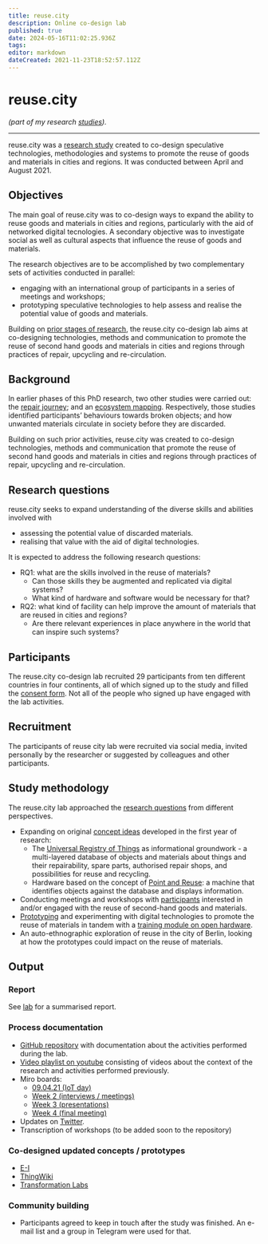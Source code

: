 ```yaml
---
title: reuse.city
description: Online co-design lab
published: true
date: 2024-05-16T11:02:25.936Z
tags: 
editor: markdown
dateCreated: 2021-11-23T18:52:57.112Z
---
```


# reuse.city

*(part of my research [studies](/opendott/studies)).*

---

reuse.city was a [research study](../studies) created to co-design speculative technologies, methodologies and systems to promote the reuse of goods and materials in cities and regions. It was conducted between April and August 2021.

## Objectives

The main goal of reuse.city was to co-design ways to expand the ability to reuse goods and materials in cities and regions, particularly with the aid of networked digital tecnologies. A secondary objective was to investigate social as well as cultural aspects that influence the reuse of goods and materials.

The research objectives are to be accomplished by two complementary sets of activities conducted in parallel:

 - engaging with an international group of participants in a series of meetings and workshops;
 - prototyping speculative technologies to help assess and realise the potential value of goods and materials.

Building on [prior stages of research](#background), the reuse.city co-design lab aims at co-designing technologies, methods and communication to promote the reuse of second hand goods and materials in cities and regions through practices of repair, upcycling and re-circulation.

## Background

In earlier phases of this PhD research, two other studies were carried out: the [repair journey](/opendott/studies/repair-journey); and an [ecosystem mapping](/opendott/studies/ecosystem-mapping). Respectively, those studies identified participants’ behaviours towards broken objects; and how unwanted materials circulate in society before they are discarded.

Building on such prior activities, reuse.city was created to co-design technologies, methods and communication that promote the reuse of second hand goods and materials in cities and regions through practices of repair, upcycling and re-circulation.

## Research questions

reuse.city seeks to expand understanding of the diverse skills and abilities involved with
 - assessing the potential value of discarded materials.
 - realising that value with the aid of digital technologies.

It is expected to address the following research questions:

- RQ1: what are the skills involved in the reuse of materials?
  - Can those skills they be augmented and replicated via digital systems?
  - What kind of hardware and software would be necessary for that?
- RQ2: what kind of facility can help improve the amount of materials that are reused in cities and regions?
  - Are there relevant experiences in place anywhere in the world that can inspire such systems?

## Participants

The reuse.city co-design lab recruited 29 participants from ten different countries in four continents, all of which signed up to the study and filled the [consent form](/opendott/studies/reuse-city/ethics). Not all of the people who signed up have engaged with the lab activities.

## Recruitment

The participants of reuse city lab were recruited via social media, invited personally by the researcher or suggested by colleagues and other participants.

## Study methodology

The reuse.city lab approached the [research questions](#research-questions) from different perspectives.

 - Expanding on original [concept ideas](/opendott/concept-ideas) developed in the first year of research:
   - The [Universal Registry of Things](/opendott/concept-ideas/universal-registry) as informational groundwork - a multi-layered database of objects and materials about things and their repairability, spare parts, authorised repair shops, and possibilities for reuse and recycling.
   - Hardware based on the concept of [Point and Reuse](/opendott/concept-ideas/point-reuse): a machine that identifies objects against the database and displays information.
 - Conducting meetings and workshops with [participants](#participants) interested in and/or engaged with the reuse of second-hand goods and materials.
 - [Prototyping](/opendott/prototypes) and experimenting with digital technologies to promote the reuse of materials in tandem with a [training module on open hardware](/opendott/training/open-hardware).
 - An auto-ethnographic exploration of reuse in the city of Berlin, looking at how the prototypes could impact on the reuse of materials.


## Output

### Report

See [lab](/opendott/studies/reuse-city/lab) for a summarised report.

### Process documentation

  - [GitHub repository](https://github.com/reuse-city/lab/) with documentation about the activities performed during the lab.
  - [Video playlist on youtube](https://www.youtube.com/watch?v=v2pt18kbZis&list=PLSHdLCc8rAqvn9bf4-96V3M8k3jdctzz9) consisting of videos about the context of the research and activities performed previously.
 - Miro boards:
   - [09.04.21 (IoT day)](https://miro.com/app/board/o9J_lKnMSCk=/)
   - [Week 2 (interviews / meetings)](https://miro.com/app/board/o9J_lKTIy3I=/)
   - [Week 3 (presentations)](https://miro.com/app/board/o9J_lI_HCnE=/)
   - [Week 4 (final meeting)](https://miro.com/app/board/o9J_lHGsJyQ=/)
 - Updates on [Twitter](https://twitter.com/reuse_city).
 - Transcription of workshops (to be added soon to the repository)

### Co-designed updated concepts / prototypes

- [E-I](/opendott/prototypes/e-i)
- [ThingWiki](/opendott/prototypes/thingwiki)
- [Transformation Labs](/opendott/prototypes/transformation-labs)

### Community building

- Participants agreed to keep in touch after the study was finished. An e-mail list and a group in Telegram were used for that.
